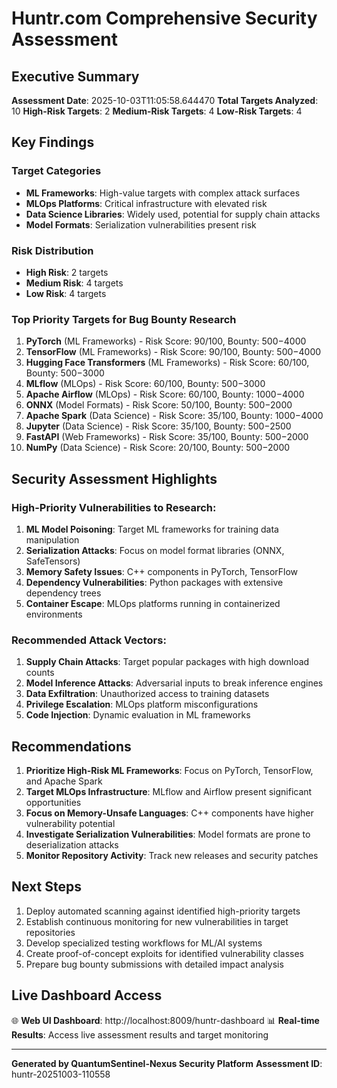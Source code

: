 # Huntr.com Comprehensive Security Assessment

## Executive Summary

**Assessment Date**: 2025-10-03T11:05:58.644470
**Total Targets Analyzed**: 10
**High-Risk Targets**: 2
**Medium-Risk Targets**: 4
**Low-Risk Targets**: 4

## Key Findings

### Target Categories
- **ML Frameworks**: High-value targets with complex attack surfaces
- **MLOps Platforms**: Critical infrastructure with elevated risk
- **Data Science Libraries**: Widely used, potential for supply chain attacks
- **Model Formats**: Serialization vulnerabilities present risk

### Risk Distribution
- **High Risk**: 2 targets
- **Medium Risk**: 4 targets
- **Low Risk**: 4 targets

### Top Priority Targets for Bug Bounty Research

1. **PyTorch** (ML Frameworks) - Risk Score: 90/100, Bounty: $500-$4000
2. **TensorFlow** (ML Frameworks) - Risk Score: 90/100, Bounty: $500-$4000
3. **Hugging Face Transformers** (ML Frameworks) - Risk Score: 60/100, Bounty: $500-$3000
4. **MLflow** (MLOps) - Risk Score: 60/100, Bounty: $500-$3000
5. **Apache Airflow** (MLOps) - Risk Score: 60/100, Bounty: $1000-$4000
6. **ONNX** (Model Formats) - Risk Score: 50/100, Bounty: $500-$2000
7. **Apache Spark** (Data Science) - Risk Score: 35/100, Bounty: $1000-$4000
8. **Jupyter** (Data Science) - Risk Score: 35/100, Bounty: $500-$2500
9. **FastAPI** (Web Frameworks) - Risk Score: 35/100, Bounty: $500-$2000
10. **NumPy** (Data Science) - Risk Score: 20/100, Bounty: $500-$2000


## Security Assessment Highlights

### High-Priority Vulnerabilities to Research:
1. **ML Model Poisoning**: Target ML frameworks for training data manipulation
2. **Serialization Attacks**: Focus on model format libraries (ONNX, SafeTensors)
3. **Memory Safety Issues**: C++ components in PyTorch, TensorFlow
4. **Dependency Vulnerabilities**: Python packages with extensive dependency trees
5. **Container Escape**: MLOps platforms running in containerized environments

### Recommended Attack Vectors:
1. **Supply Chain Attacks**: Target popular packages with high download counts
2. **Model Inference Attacks**: Adversarial inputs to break inference engines
3. **Data Exfiltration**: Unauthorized access to training datasets
4. **Privilege Escalation**: MLOps platform misconfigurations
5. **Code Injection**: Dynamic evaluation in ML frameworks

## Recommendations

1. **Prioritize High-Risk ML Frameworks**: Focus on PyTorch, TensorFlow, and Apache Spark
2. **Target MLOps Infrastructure**: MLflow and Airflow present significant opportunities
3. **Focus on Memory-Unsafe Languages**: C++ components have higher vulnerability potential
4. **Investigate Serialization Vulnerabilities**: Model formats are prone to deserialization attacks
5. **Monitor Repository Activity**: Track new releases and security patches

## Next Steps

1. Deploy automated scanning against identified high-priority targets
2. Establish continuous monitoring for new vulnerabilities in target repositories
3. Develop specialized testing workflows for ML/AI systems
4. Create proof-of-concept exploits for identified vulnerability classes
5. Prepare bug bounty submissions with detailed impact analysis

## Live Dashboard Access

🌐 **Web UI Dashboard**: http://localhost:8009/huntr-dashboard
📊 **Real-time Results**: Access live assessment results and target monitoring

---
**Generated by QuantumSentinel-Nexus Security Platform**
**Assessment ID**: huntr-20251003-110558
